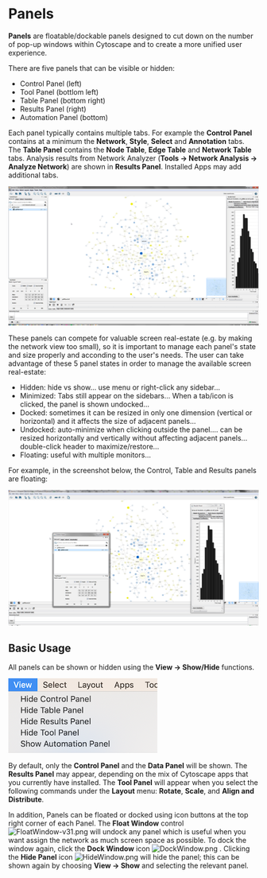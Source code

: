 <a id="panels"> </a>
# Panels

**Panels** are floatable/dockable panels designed to cut down on the number of pop-up windows within Cytoscape 
and to create a more unified user experience. 

There are five panels that can be visible or hidden:
- Control Panel (left)
- Tool Panel (bottlom left)
- Table Panel (bottom right)
- Results Panel (right)
- Automation Panel (bottom)

Each panel typically contains multiple tabs. For example the **Control Panel** contains at a minimum the **Network**,
**Style**, **Select** and **Annotation** tabs. The **Table Panel** contains the **Node Table**, **Edge Table** and
**Network Table** tabs. Analysis results from Network Analyzer (**Tools → Network Analysis → Analyze Network**) 
are shown in **Results Panel**. Installed Apps may add additional tabs.

![DockWindow-v3_7_0.png](_static/images/Panels/DockWindow-v3_7_0.png)

These panels can compete for valuable screen real-estate (e.g. by making the network view too small), so it is important to manage each panel's state and size properly and acconding to the user's needs.
The user can take advantage of these 5 panel states in order to manage the available screen real-estate:
- Hidden: hide vs show... use menu or right-click any sidebar...
- Minimized: Tabs still appear on the sidebars... When a tab/icon is clicked, the panel is shown undocked...
- Docked: sometimes it can be resized in only one dimension (vertical or horizontal) and it affects the size of adjacent panels...
- Undocked: auto-minimize when clicking outside the panel.... can be resized horizontally and vertically without affecting adjacent panels... double-click header to maximize/restore...
- Floating: useful with multiple monitors...

For example, in the screenshot below, the Control, Table 
and Results panels are floating:

![FloatPanels-v3_7_0.png](_static/images/Panels/FloatPanels-v3_7_0.png)

<a id="basic_usage"> </a>
## Basic Usage

All panels can be shown or hidden using the **View → Show/Hide** functions.

![cytopanel-menu-items.png](_static/images/Panels/cytopanel-menu-items.png)

By default, only the **Control Panel** and the **Data Panel** will be shown. The **Results Panel** may appear, 
depending on the mix of Cytoscape apps that you currently have installed. The **Tool Panel** will appear when 
you select the following commands under the **Layout** menu: **Rotate**, **Scale**, and **Align and Distribute**.

In addition, Panels can be floated or docked using icon buttons at the top right corner of each Panel. 
The **Float Window** control 
![FloatWindow-v31.png](_static/images/Panels/FloatWindow-v31.png)
will undock any panel which is useful when 
you want assign the network as much screen space as possible. To dock the window again, click the 
**Dock Window** icon 
![DockWindow.png](_static/images/Panels/DockWindow.png)
. Clicking the **Hide Panel** 
icon 
![HideWindow.png](_static/images/Panels/HideWindow.png)
will hide the panel; this can be shown again by choosing 
**View → Show** and selecting the relevant panel.
